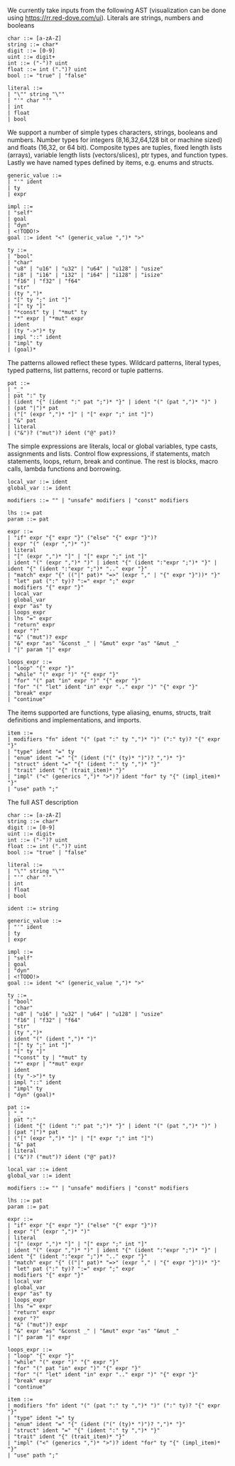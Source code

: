 We currently take inputs from the following AST (visualization can be done
using <https://rr.red-dove.com/ui>). Literals are strings, numbers and
booleans

``` ebnf
char ::= [a-zA-Z]
string ::= char*
digit ::= [0-9]
uint ::= digit+
int ::= ("-")? uint
float ::= int (".")? uint
bool ::= "true" | "false"

literal ::=
| "\"" string "\""
| "'" char "'"
| int
| float
| bool
```

We support a number of simple types characters, strings, booleans and
numbers. Number types for integers (8,16,32,64,128 bit or machine sized)
and floats (16,32, or 64 bit). Composite types are tuples, fixed length
lists (arrays), variable length lists (vectors/slices), ptr types, and
function types. Lastly we have named types defined by items, e.g. enums
and structs.

``` ebnf
generic_value ::=
| "'" ident
| ty
| expr

impl ::=
| "self"
| goal
| "dyn"
| <!TODO!>
goal ::= ident "<" (generic_value ",")* ">"

ty ::=
| "bool"
| "char"
| "u8" | "u16" | "u32" | "u64" | "u128" | "usize"
| "i8" | "i16" | "i32" | "i64" | "i128" | "isize"
| "f16" | "f32" | "f64"
| "str"
| (ty ",")*
| "[" ty ";" int "]"
| "[" ty "]"
| "*const" ty | "*mut" ty
| "*" expr | "*mut" expr
| ident
| (ty "->")* ty
| impl "::" ident
| "impl" ty
| (goal)*
```

The patterns allowed reflect these types. Wildcard patterns, literal
types, typed patterns, list patterns, record or tuple patterns.

``` ebnf
pat ::=
| "_"
| pat ":" ty
| (ident "{" (ident ":" pat ";")* "}" | ident "(" (pat ",")* ")" )
| (pat "|")* pat
| ("[" (expr ",")* "]" | "[" expr ";" int "]")
| "&" pat
| literal
| ("&")? ("mut")? ident ("@" pat)?
```

The simple expressions are literals, local or global variables, type
casts, assignments and lists. Control flow expressions, if statements,
match statements, loops, return, break and continue. The rest is blocks,
macro calls, lambda functions and borrowing.

``` ebnf
local_var ::= ident
global_var ::= ident

modifiers ::= "" | "unsafe" modifiers | "const" modifiers

lhs ::= pat
param ::= pat

expr ::=
| "if" expr "{" expr "}" ("else" "{" expr "}")?
| expr "(" (expr ",")* ")"
| literal
| "[" (expr ",")* "]" | "[" expr ";" int "]"
| ident "(" (expr ",")* ")" | ident "{" (ident ":"expr ";")* "}" | ident "{" (ident ":"expr ";")* ".." expr "}"
| "match" expr "{" (("|" pat)* "=>" (expr "," | "{" expr "}"))* "}"
| "let" pat (":" ty)? ":=" expr ";" expr
| modifiers "{" expr "}"
| local_var
| global_var
| expr "as" ty
| loops_expr
| lhs "=" expr
| "return" expr
| expr "?"
| "&" ("mut")? expr
| "&" expr "as" "&const _" | "&mut" expr "as" "&mut _"
| "|" param "|" expr

loops_expr ::=
| "loop" "{" expr "}"
| "while" "(" expr ")" "{" expr "}"
| "for" "(" pat "in" expr ")" "{" expr "}"
| "for" "(" "let" ident "in" expr ".." expr ")" "{" expr "}"
| "break" expr
| "continue"
```

The items supported are functions, type aliasing, enums, structs, trait
definitions and implementations, and imports.

``` ebnf
item ::=
| modifiers "fn" ident "(" (pat ":" ty ",")* ")" (":" ty)? "{" expr "}"
| "type" ident "=" ty
| "enum" ident "=" "{" (ident ("(" (ty)* ")")? ",")* "}"
| "struct" ident "=" "{" (ident ":" ty ",")* "}"
| "trait" ident "{" (trait_item)* "}"
| "impl" ("<" (generics ",")* ">")? ident "for" ty "{" (impl_item)* "}"
| "use" path ";"
```

The full AST description

``` ebnf
char ::= [a-zA-Z]
string ::= char*
digit ::= [0-9]
uint ::= digit+
int ::= ("-")? uint
float ::= int (".")? uint
bool ::= "true" | "false"

literal ::=
| "\"" string "\""
| "'" char "'"
| int
| float
| bool

ident ::= string

generic_value ::=
| "'" ident
| ty
| expr

impl ::=
| "self"
| goal
| "dyn"
| <!TODO!>
goal ::= ident "<" (generic_value ",")* ">" 

ty ::=
| "bool"
| "char"
| "u8" | "u16" | "u32" | "u64" | "u128" | "usize"
| "f16" | "f32" | "f64"
| "str"
| (ty ",")*
| ident "(" (ident ",")* ")"
| "[" ty ";" int "]"
| "[" ty "]"
| "*const" ty | "*mut" ty
| "*" expr | "*mut" expr
| ident
| (ty "->")* ty
| impl "::" ident
| "impl" ty
| "dyn" (goal)*

pat ::=
| "_"
| pat ":"
| (ident "{" (ident ":" pat ";")* "}" | ident "(" (pat ",")* ")" )
| (pat "|")* pat
| ("[" (expr ",")* "]" | "[" expr ";" int "]")
| "&" pat
| literal
| ("&")? ("mut")? ident ("@" pat)?

local_var ::= ident
global_var ::= ident

modifiers ::= "" | "unsafe" modifiers | "const" modifiers

lhs ::= pat
param ::= pat

expr ::=
| "if" expr "{" expr "}" ("else" "{" expr "}")?
| expr "(" (expr ",")* ")"
| literal
| "[" (expr ",")* "]" | "[" expr ";" int "]"
| ident "(" (expr ",")* ")" | ident "{" (ident ":"expr ";")* "}" | ident "{" (ident ":"expr ";")* ".." expr "}"
| "match" expr "{" (("|" pat)* "=>" (expr "," | "{" expr "}"))* "}"
| "let" pat (":" ty)? ":=" expr ";" expr
| modifiers "{" expr "}"
| local_var
| global_var
| expr "as" ty
| loops_expr
| lhs "=" expr
| "return" expr
| expr "?"
| "&" ("mut")? expr
| "&" expr "as" "&const _" | "&mut" expr "as" "&mut _"
| "|" param "|" expr

loops_expr ::=
| "loop" "{" expr "}"
| "while" "(" expr ")" "{" expr "}"
| "for" "(" pat "in" expr ")" "{" expr "}"
| "for" "(" "let" ident "in" expr ".." expr ")" "{" expr "}"
| "break" expr
| "continue"

item ::=
| modifiers "fn" ident "(" (pat ":" ty ",")* ")" (":" ty)? "{" expr "}"
| "type" ident "=" ty
| "enum" ident "=" "{" (ident ("(" (ty)* ")")? ",")* "}"
| "struct" ident "=" "{" (ident ":" ty ",")* "}"
| "trait" ident "{" (trait_item)* "}"
| "impl" ("<" (generics ",")* ">")? ident "for" ty "{" (impl_item)* "}"
| "use" path ";"
```
